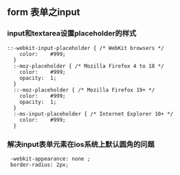 ## form 表单之input
### input和textarea设置placeholder的样式

```
::-webkit-input-placeholder { /* WebKit browsers */
    color:    #999;
  }
  :-moz-placeholder { /* Mozilla Firefox 4 to 18 */
    color:    #999;
    opacity:  1;
  }
  ::-moz-placeholder { /* Mozilla Firefox 19+ */
    color:    #999;
    opacity:  1;
  }
  :-ms-input-placeholder { /* Internet Explorer 10+ */
    color:    #999;
  }
```

### 解决input表单元素在ios系统上默认圆角的问题
```
 -webkit-appearance: none ;
 border-radius: 2px;
```